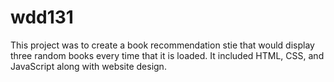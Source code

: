 # wdd131
This project was to create a book recommendation stie that would display three random books every time that it is loaded.
It included HTML, CSS, and JavaScript along with website design.
